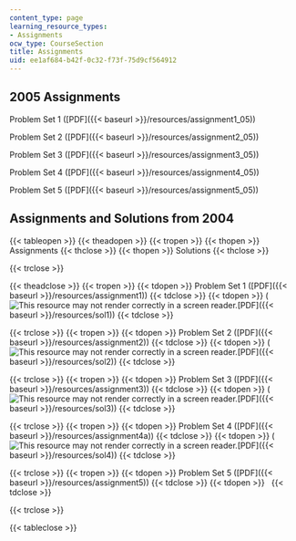 ```yaml
---
content_type: page
learning_resource_types:
- Assignments
ocw_type: CourseSection
title: Assignments
uid: ee1af684-b42f-0c32-f73f-75d9cf564912
---
```


2005 Assignments
----------------

Problem Set 1 ([PDF]({{< baseurl >}}/resources/assignment1_05))

Problem Set 2 ([PDF]({{< baseurl >}}/resources/assignment2_05))

Problem Set 3 ([PDF]({{< baseurl >}}/resources/assignment3_05))

Problem Set 4 ([PDF]({{< baseurl >}}/resources/assignment4_05))

Problem Set 5 ([PDF]({{< baseurl >}}/resources/assignment5_05))

Assignments and Solutions from 2004
-----------------------------------

{{< tableopen >}}
{{< theadopen >}}
{{< tropen >}}
{{< thopen >}}
Assignments
{{< thclose >}}
{{< thopen >}}
Solutions
{{< thclose >}}

{{< trclose >}}

{{< theadclose >}}
{{< tropen >}}
{{< tdopen >}}
Problem Set 1 ([PDF]({{< baseurl >}}/resources/assignment1))
{{< tdclose >}}
{{< tdopen >}}
(![This resource may not render correctly in a screen reader.](/images/inacessible.gif)[PDF]({{< baseurl >}}/resources/sol1))
{{< tdclose >}}

{{< trclose >}}
{{< tropen >}}
{{< tdopen >}}
Problem Set 2 ([PDF]({{< baseurl >}}/resources/assignment2))
{{< tdclose >}}
{{< tdopen >}}
(![This resource may not render correctly in a screen reader.](/images/inacessible.gif)[PDF]({{< baseurl >}}/resources/sol2))
{{< tdclose >}}

{{< trclose >}}
{{< tropen >}}
{{< tdopen >}}
Problem Set 3 ([PDF]({{< baseurl >}}/resources/assignment3))
{{< tdclose >}}
{{< tdopen >}}
(![This resource may not render correctly in a screen reader.](/images/inacessible.gif)[PDF]({{< baseurl >}}/resources/sol3))
{{< tdclose >}}

{{< trclose >}}
{{< tropen >}}
{{< tdopen >}}
Problem Set 4 ([PDF]({{< baseurl >}}/resources/assignment4a))
{{< tdclose >}}
{{< tdopen >}}
(![This resource may not render correctly in a screen reader.](/images/inacessible.gif)[PDF]({{< baseurl >}}/resources/sol4))
{{< tdclose >}}

{{< trclose >}}
{{< tropen >}}
{{< tdopen >}}
Problem Set 5 ([PDF]({{< baseurl >}}/resources/assignment5))
{{< tdclose >}}
{{< tdopen >}}
 
{{< tdclose >}}

{{< trclose >}}

{{< tableclose >}}